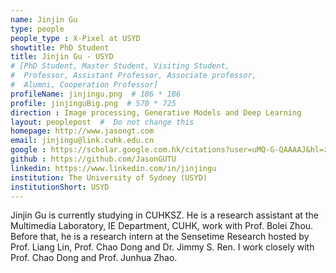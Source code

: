 ```yaml
---
name: Jinjin Gu
type: people
people_type : X-Pixel at USYD
showtitle: PhD Student
title: Jinjin Gu - USYD
# [PhD Student, Master Student, Visiting Student,
#  Professor, Assistant Professor, Associate professor,
#  Alumni, Cooperation Professor]
profileName: jinjingu.png  # 186 * 186
profile: jinjinguBig.png  # 570 * 725
direction : Image processing, Generative Models and Deep Learning
layout: peoplepost  #  Do not change this
homepage: http://www.jasongt.com
email: jinjingu@link.cuhk.edu.cn
google : https://scholar.google.com.hk/citations?user=uMQ-G-QAAAAJ&hl=zh-CN
github : https://github.com/JasonGUTU
linkedin: https://www.linkedin.com/in/jinjingu
institution: The University of Sydney (USYD)
institutionShort: USYD
---
```


Jinjin Gu is currently studying in CUHKSZ. He is a research assistant at the Multimedia Laboratory, IE Department, CUHK, work with Prof. Bolei Zhou. Before that, he is a research intern at the Sensetime Research hosted by Prof. Liang Lin, Prof. Chao Dong and Dr. Jimmy S. Ren. I work closely with Prof. Chao Dong and Prof. Junhua Zhao. 

